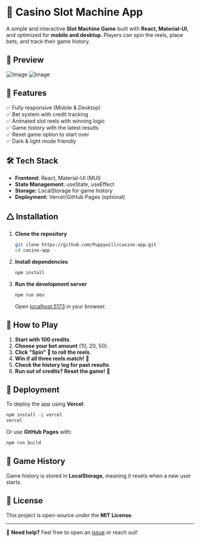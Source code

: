 # 🎰 Casino Slot Machine App

A simple and interactive **Slot Machine Game** built with **React, Material-UI**, and optimized for **mobile and desktop**. Players can spin the reels, place bets, and track their game history.

## 📸 Preview
![Image](https://github.com/user-attachments/assets/f3ba3f97-e637-4250-b5d4-a4e22f6144c3)
![Image](https://github.com/user-attachments/assets/2652ac6e-38f5-4fb7-8176-a066be2f5cea)
## 🚀 Features
✅ Fully responsive (Mobile & Desktop)  
✅ Bet system with credit tracking  
✅ Animated slot reels with winning logic  
✅ Game history with the latest results  
✅ Reset game option to start over  
✅ Dark & light mode friendly  

## 🛠️ Tech Stack
- **Frontend:** React, Material-UI (MUI)
- **State Management:** useState, useEffect
- **Storage:** LocalStorage for game history
- **Deployment:** Vercel/GitHub Pages (optional)

## 🛆 Installation
1. **Clone the repository**
   ```sh
   git clone https://github.com/Puppywill/casino-app.git
   cd casino-app
   ```

2. **Install dependencies**
   ```sh
   npm install
   ```

3. **Run the development server**
   ```sh
   npm run dev
   ```
   Open [localhost:5173](http://localhost:5173) in your browser.

## 🎲 How to Play
1. **Start with 100 credits**.
2. **Choose your bet amount** (10, 20, 50).
3. **Click "Spin" 🎲 to roll the reels**.
4. **Win if all three reels match!** 🎉
5. **Check the history log for past results**.
6. **Run out of credits? Reset the game!** 🔄

## 🚀 Deployment
To deploy the app using **Vercel**:
```sh
npm install -g vercel
vercel
```
Or use **GitHub Pages** with:
```sh
npm run build
```

## 📝 Game History
Game history is stored in **LocalStorage**, meaning it resets when a new user starts.

## 📄 License
This project is open-source under the **MIT License**.

---

📩 **Need help?** Feel free to open an [issue](https://github.com/Puppywill/casino-app/issues) or reach out!
